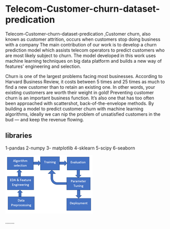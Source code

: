 # Telecom-Customer-churn-dataset-predication
Telecom-Customer-churn-dataset-predication ,Customer churn, also known as customer attrition, occurs when customers stop doing business with a company
The main contribution of our work is to develop a churn prediction model which assists telecom operators to predict customers who are most likely subject to churn. The model developed in this work uses machine learning techniques on big data platform and builds a new way of features' engineering and selection.

Churn is one of the largest problems facing most businesses. According to Harvard Business Review, it costs between 5 times and 25 times as much to find a new customer than to retain an existing one. In other words, your existing customers are worth their weight in gold!
Preventing customer churn is an important business function. It’s also one that has too often been approached with scattershot, back-of-the-envelope methods. By building a model to predict customer churn with machine learning algorithms, ideally we can nip the problem of unsatisfied customers in the bud — and keep the revenue flowing.
## libraries
1-pandas
2-numpy
3- matplotlib
4-sklearn
5-scipy
6-seaborn


![chrun_3](image/chrun_3.png)











.......










